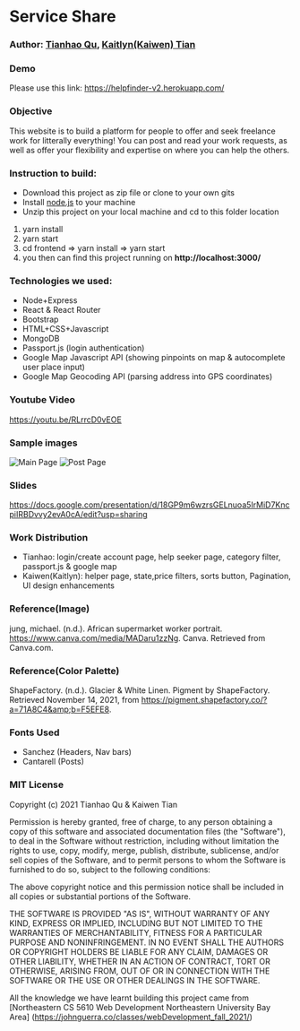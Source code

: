 # Service Share

### Author: [Tianhao Qu](https://thq12345.github.io/PersonalHomepage/), [Kaitlyn(Kaiwen) Tian](https://kaitlyntian.github.io/homepage/index.html)

### Demo

Please use this link:
https://helpfinder-v2.herokuapp.com/

### Objective

This website is to build a platform for people to offer and seek freelance work for litterally everything! You can post
and read your work requests, as well as offer your flexibility and expertise on where you can help the others.

### Instruction to build:

- Download this project as zip file or clone to your own gits
- Install [node.js](https://nodejs.org/en/) to your machine
- Unzip this project on your local machine and cd to this folder location

1. yarn install
2. yarn start
3. cd frontend => yarn install => yarn start
4. you then can find this project running on **http://localhost:3000/**

### Technologies we used:

- Node+Express
- React & React Router
- Bootstrap
- HTML+CSS+Javascript
- MongoDB
- Passport.js (login authentication)
- Google Map Javascript API (showing pinpoints on map & autocomplete user place input)
- Google Map Geocoding API (parsing address into GPS coordinates)

### Youtube Video

https://youtu.be/RLrrcD0vEOE

### Sample images

![Main Page](https://github.com/thq12345/Project3/blob/BigLeap-v1/frontend/src/images/frontpage.PNG?raw=true)
![Post Page](https://github.com/thq12345/Project3/blob/BigLeap-v1/frontend/src/images/postPage.PNG?raw=true)

### Slides

https://docs.google.com/presentation/d/18GP9m6wzrsGELnuoa5IrMiD7KncpiIRBDvvy2evA0cA/edit?usp=sharing

### Work Distribution

- Tianhao: login/create account page, help seeker page, category filter, passport.js & google map
- Kaiwen(Kaitlyn): helper page, state,price filters, sorts button, Pagination, UI design enhancements

### Reference(Image)
jung, michael. (n.d.). African supermarket worker portrait. https://www.canva.com/media/MADaru1zzNg. Canva. Retrieved from Canva.com.

### Reference(Color Palette)
ShapeFactory. (n.d.). Glacier &amp; White Linen. Pigment by ShapeFactory. Retrieved November 14, 2021, from https://pigment.shapefactory.co/?a=71A8C4&amp;b=F5EFE8. 

### Fonts Used
- Sanchez (Headers, Nav bars)
- Cantarell (Posts)

### MIT License

Copyright (c) 2021 Tianhao Qu & Kaiwen Tian

Permission is hereby granted, free of charge, to any person obtaining a copy of this software and associated
documentation files (the "Software"), to deal in the Software without restriction, including without limitation the
rights to use, copy, modify, merge, publish, distribute, sublicense, and/or sell copies of the Software, and to permit
persons to whom the Software is furnished to do so, subject to the following conditions:

The above copyright notice and this permission notice shall be included in all copies or substantial portions of the
Software.

THE SOFTWARE IS PROVIDED "AS IS", WITHOUT WARRANTY OF ANY KIND, EXPRESS OR IMPLIED, INCLUDING BUT NOT LIMITED TO THE
WARRANTIES OF MERCHANTABILITY, FITNESS FOR A PARTICULAR PURPOSE AND NONINFRINGEMENT. IN NO EVENT SHALL THE AUTHORS OR
COPYRIGHT HOLDERS BE LIABLE FOR ANY CLAIM, DAMAGES OR OTHER LIABILITY, WHETHER IN AN ACTION OF CONTRACT, TORT OR
OTHERWISE, ARISING FROM, OUT OF OR IN CONNECTION WITH THE SOFTWARE OR THE USE OR OTHER DEALINGS IN THE SOFTWARE.

All the knowledge we have learnt building this project came
from [Northeastern CS 5610 Web Development Northeastern University Bay Area] (https://johnguerra.co/classes/webDevelopment_fall_2021/)
